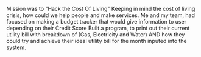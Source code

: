 Mission was to "Hack the Cost Of Living"
Keeping in mind the cost of living crisis, how could we help people and make services.
Me and my team, had focused on making a budget tracker that would give information to user depending on their Credit Score
Built a program, to print out their current utility bill with breakdown of (Gas, Electricity and Water) AND how they could   try and achieve their ideal utility bill for the month inputed into the system.
